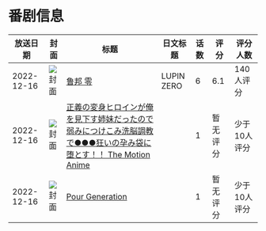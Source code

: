 # 番剧信息

|放送日期|封面|标题|日文标题|话数|评分|评分人数|
|---|---|---|---|---|---|---|
|2022-12-16|![封面](https://lain.bgm.tv/pic/cover/c/03/55/405990_R99SD.jpg)|[鲁邦 零](https://bangumi.tv/subject/405990)|LUPIN ZERO|6|6.1|140人评分|
|2022-12-16|![封面](https://bangumi.tv/img/no_icon_subject.png)|[正義の変身ヒロインが俺を見下す姉妹だったので弱みにつけこみ洗脳調教で●●●狂いの孕み袋に堕とす！！ The Motion Anime](https://bangumi.tv/subject/409887)||1|暂无评分|少于10人评分|
|2022-12-16|![封面](https://lain.bgm.tv/pic/cover/c/74/72/415174_151O1.jpg)|[Pour Generation](https://bangumi.tv/subject/415174)||1|暂无评分|少于10人评分|
